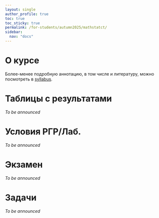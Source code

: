 ```yaml
---
layout: single
author_profile: true
toc: true
toc_sticky: true
permalink: /for-students/autumn2025/mathstatct/
sidebar:
  nav: "docs"
---
```


<script type="text/javascript" async
  src="https://cdn.mathjax.org/mathjax/latest/MathJax.js?config=TeX-MML-AM_CHTML">
</script>

# О курсе

Более-менее подробную аннотацию, в том числе и литературу, можно посмотреть в [syllabus](/assets/files/2025_autumn_statistics_ct_syllabus.pdf).

# Таблицы с результатами

*To be announced*

# Условия РГР/Лаб.

*To be announced*

# Экзамен

*To be announced* 

# Задачи

*To be announced*